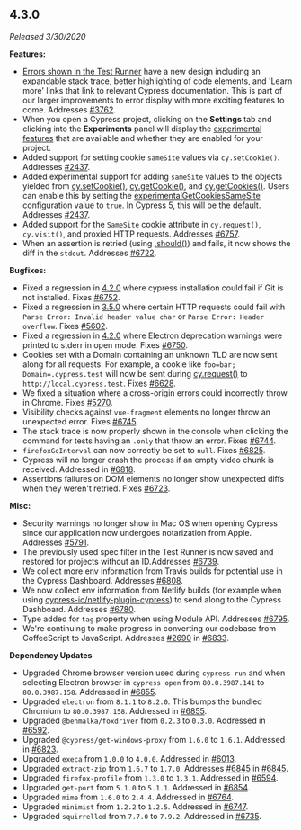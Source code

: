 ## 4.3.0

_Released 3/30/2020_

**Features:**

- [Errors shown in the Test Runner](/guides/guides/debugging#Errors) have a new
  design including an expandable stack trace, better highlighting of code
  elements, and 'Learn more' links that link to relevant Cypress documentation.
  This is part of our larger improvements to error display with more exciting
  features to come. Addresses
  [#3762](https://github.com/cypress-io/cypress/issues/3762).
- When you open a Cypress project, clicking on the **Settings** tab and clicking
  into the **Experiments** panel will display the
  [experimental features](/guides/references/configuration#Experiments) that are
  available and whether they are enabled for your project.
- Added support for setting cookie `sameSite` values via `cy.setCookie()`.
  Addresses [#2437](https://github.com/cypress-io/cypress/issues/2437).
- Added experimental support for adding `sameSite` values to the objects yielded
  from [cy.setCookie()](/api/commands/setcookie),
  [cy.getCookie()](/api/commands/getcookie), and
  [cy.getCookies()](/api/commands/getcookies). Users can enable this by setting
  the
  [experimentalGetCookiesSameSite](/guides/references/configuration#Experiments)
  configuration value to `true`. In Cypress 5, this will be the default.
  Addresses [#2437](https://github.com/cypress-io/cypress/issues/2437).
- Added support for the `SameSite` cookie attribute in `cy.request()`,
  `cy.visit()`, and proxied HTTP requests. Addresses
  [#6757](https://github.com/cypress-io/cypress/issues/6757).
- When an assertion is retried (using [.should()](/api/commands/should)) and
  fails, it now shows the diff in the `stdout`. Addresses
  [#6722](https://github.com/cypress-io/cypress/issues/6722).

**Bugfixes:**

- Fixed a regression in [4.2.0](#4-2-0) where cypress installation could fail if
  Git is not installed. Fixes
  [#6752](https://github.com/cypress-io/cypress/issues/6752).
- Fixed a regression in [3.5.0](#3-5-0) where certain HTTP requests could fail
  with `Parse Error: Invalid header value char` or
  `Parse Error: Header overflow`. Fixes
  [#5602](https://github.com/cypress-io/cypress/issues/5602).
- Fixed a regression in [4.2.0](#4-2-0) where Electron deprecation warnings were
  printed to stderr in open mode. Fixes
  [#6750](https://github.com/cypress-io/cypress/issues/6750).
- Cookies set with a Domain containing an unknown TLD are now sent along for all
  requests. For example, a cookie like `foo=bar; Domain=.cypress.test` will now
  be sent during [cy.request()](/api/commands/request) to
  `http://local.cypress.test`. Fixes
  [#6628](https://github.com/cypress-io/cypress/issues/6628).
- We fixed a situation where a cross-origin errors could incorrectly throw in
  Chrome. Fixes [#5270](https://github.com/cypress-io/cypress/issues/5270).
- Visibility checks against `vue-fragment` elements no longer throw an
  unexpected error. Fixes
  [#6745](https://github.com/cypress-io/cypress/issues/6745).
- The stack trace is now properly shown in the console when clicking the command
  for tests having an `.only` that throw an error. Fixes
  [#6744](https://github.com/cypress-io/cypress/issues/6744).
- `firefoxGcInterval` can now correctly be set to `null`. Fixes
  [#6825](https://github.com/cypress-io/cypress/issues/6825).
- Cypress will no longer crash the process if an empty video chunk is received.
  Addressed in [#6818](https://github.com/cypress-io/cypress/pull/6818).
- Assertions failures on DOM elements no longer show unexpected diffs when they
  weren't retried. Fixes
  [#6723](https://github.com/cypress-io/cypress/issues/6723).

**Misc:**

- Security warnings no longer show in Mac OS when opening Cypress since our
  application now undergoes notarization from Apple. Addresses
  [#5791](https://github.com/cypress-io/cypress/issues/5791).
- The previously used spec filter in the Test Runner is now saved and restored
  for projects without an ID.Addresses
  [#6739](https://github.com/cypress-io/cypress/issues/6739).
- We collect more env information from Travis builds for potential use in the
  Cypress Dashboard. Addresses
  [#6808](https://github.com/cypress-io/cypress/issues/6808).
- We now collect env information from Netlify builds (for example when using
  [cypress-io/netlify-plugin-cypress](https://github.com/cypress-io/netlify-plugin-cypress))
  to send along to the Cypress Dashboard. Addresses
  [#6780](https://github.com/cypress-io/cypress/issues/6780).
- Type added for `tag` property when using Module API. Addresses
  [#6795](https://github.com/cypress-io/cypress/issues/6795).
- We're continuing to make progress in converting our codebase from CoffeeScript
  to JavaScript. Addresses
  [#2690](https://github.com/cypress-io/cypress/issues/2690) in
  [#6833](https://github.com/cypress-io/cypress/pull/6833).

**Dependency Updates**

- Upgraded Chrome browser version used during `cypress run` and when selecting
  Electron browser in `cypress open` from `80.0.3987.141` to `80.0.3987.158`.
  Addressed in [#6855](https://github.com/cypress-io/cypress/pull/6855).
- Upgraded `electron` from `8.1.1` to `8.2.0`. This bumps the bundled Chromium
  to `80.0.3987.158`. Addressed in
  [#6855](https://github.com/cypress-io/cypress/pull/6855).
- Upgraded `@benmalka/foxdriver` from `0.2.3` to `0.3.0`. Addressed in
  [#6592](https://github.com/cypress-io/cypress/pull/6592).
- Upgraded `@cypress/get-windows-proxy` from `1.6.0` to `1.6.1`. Addressed in
  [#6823](https://github.com/cypress-io/cypress/pull/6823).
- Upgraded `execa` from `1.0.0` to `4.0.0`. Addressed in
  [#6013](https://github.com/cypress-io/cypress/pull/6013).
- Upgraded `extract-zip` from `1.6.7` to `1.7.0`. Addresses
  [#6845](https://github.com/cypress-io/cypress/issues/6845) in
  [#6845](https://github.com/cypress-io/cypress/pull/6845).
- Upgraded `firefox-profile` from `1.3.0` to `1.3.1`. Addressed in
  [#6594](https://github.com/cypress-io/cypress/pull/6594).
- Upgraded `get-port` from `5.1.0` to `5.1.1`. Addressed in
  [#6854](https://github.com/cypress-io/cypress/pull/6854).
- Upgraded `mime` from `1.6.0` to `2.4.4`. Addressed in
  [#6764](https://github.com/cypress-io/cypress/pull/6764).
- Upgraded `minimist` from `1.2.2` to `1.2.5`. Addressed in
  [#6747](https://github.com/cypress-io/cypress/pull/6747).
- Upgraded `squirrelled` from `7.7.0` to `7.9.2`. Addressed in
  [#6735](https://github.com/cypress-io/cypress/pull/6735).

